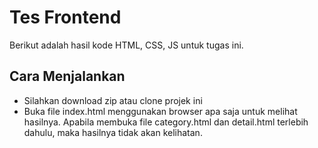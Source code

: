 # Tes Frontend
Berikut adalah hasil kode HTML, CSS, JS untuk tugas ini.

## Cara Menjalankan
- Silahkan download zip atau clone projek ini
- Buka file index.html menggunakan browser apa saja untuk melihat hasilnya. Apabila membuka file category.html dan detail.html terlebih dahulu, maka hasilnya tidak akan kelihatan.
